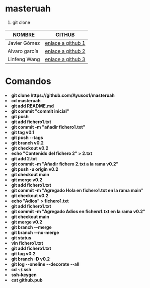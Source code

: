 # masteruah

<ol>
<li>
    git clone
</li> 
</ol>


<table>
  <thead>
    <tr>
      <th>NOMBRE</th>
      <th>GITHUB</th>
    </tr>
  </thead>
  <tbody>
    <tr>
      <td>Javier Gómez</td>
      <td><a href="https://github.com/JLFcmd/Masteruah">enlace a github 1</a></td>
    </tr>
    <tr>
      <td>Alvaro garcía</td>
      <td><a href="https://github.com/AlvaroLope28/masteruah">enlace a github 2</a></td>
    </tr>
    <tr>
      <td>Linfeng Wang</td>
      <td><a href="https://github.com/bingchilling01/masteruah-1">enlace a github 3</a></td>
    </tr>
  </tbody>
</table>
<h1>Comandos</h1>
    <h4>
<li>
        git clone https://github.com/Ayusox1/masteruah
    </li>
    <li>
        cd masteruah
    </li>
    <li>
        git add README.md
    </li>
    <li>
        git commit "commit inicial"
    </li>
    <li>
        git push
    </li>
    <li>
        git add fichero1.txt
    </li>
    <li>
        git commit -m "añadir fichero1.txt"
    </li>
    <li>
        git tag v0.1
    </li>
    <li>
        git push --tags
    </li>
    <li>
        git branch v0.2
    </li>
    <li>
        git checkout v0.2
    </li>
    <li>
        echo "Contenido del fichero 2" > 2.txt
    </li>
    <li>
        git add 2.txt
    </li>
    <li>
        git commit -m "Añadir fichero 2.txt a la rama v0.2"
    </li>
    <li>
        git push -u origin v0.2
    </li>
    <li>
        git checkout main
    </li>
    <li>
        git merge v0.2
    </li>
    <li>
        git add fichero1.txt
    </li>
    <li>
        git commit -m "Agregado Hola en fichero1.txt en la rama main"
    </li>
    <li>
        git checkout v0.2
    </li>
    <li>
        echo "Adios" > fichero1.txt
    </li>
    <li>
        git add fichero1.txt
    </li>
    <li>
        git commit -m "Agregado Adios en fichero1.txt en la rama v0.2"
    </li>
    <li>
        git checkout main
    </li>
    <li>
        git merge v0.2
    </li>
    <li>
        git branch --merge
    </li>
    <li>
        git branch --no-merge
    </li>
    <li>
        git status
    </li>
    <li>
        vin fichero1.txt
    </li>
    <li>
        git add fichero1.txt
    </li>
    <li>
        git tag v0.2
    </li>
    <li>
        git branch -D v0.2
    </li>
    <li>
        git log --oneline --decorate --all
    </li>
    <li>
        cd ~/.ssh
    </li>
    <li>
        ssh-keygen
    </li>
    <li>
        cat github.pub
    </li>
</h4>
